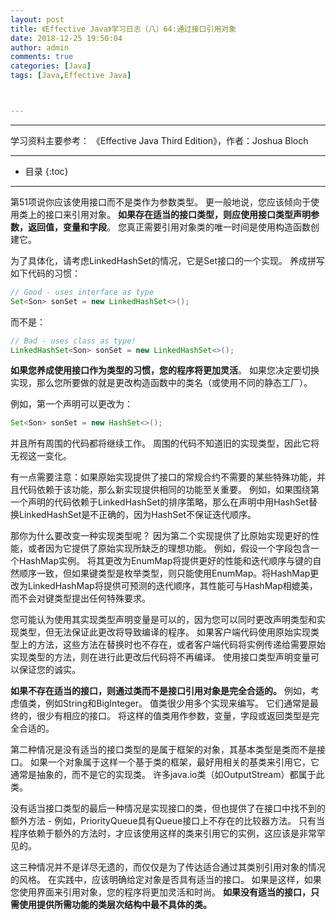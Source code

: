 ```yaml
---
layout: post
title: 《Effective Java》学习日志（八）64:通过接口引用对象
date: 2018-12-25 19:50:04
author: admin
comments: true
categories: [Java]
tags: [Java,Effective Java]



---
```




<!-- more -->

------

学习资料主要参考： 《Effective Java Third Edition》，作者：Joshua Bloch

------




* 目录
{:toc}

------

第51项说你应该使用接口而不是类作为参数类型。 更一般地说，您应该倾向于使用类上的接口来引用对象。 **如果存在适当的接口类型，则应使用接口类型声明参数，返回值，变量和字段**。 您真正需要引用对象类的唯一时间是使用构造函数创建它。 

为了具体化，请考虑LinkedHashSet的情况，它是Set接口的一个实现。 养成拼写如下代码的习惯：

```java
// Good - uses interface as type
Set<Son> sonSet = new LinkedHashSet<>();
```

而不是：

```java
// Bad - uses class as type!
LinkedHashSet<Son> sonSet = new LinkedHashSet<>();
```

**如果您养成使用接口作为类型的习惯，您的程序将更加灵活**。 如果您决定要切换实现，那么您所要做的就是更改构造函数中的类名（或使用不同的静态工厂）。 

例如，第一个声明可以更改为：

```java
Set<Son> sonSet = new HashSet<>();
```

并且所有周围的代码都将继续工作。 周围的代码不知道旧的实现类型，因此它将无视这一变化。

有一点需要注意：如果原始实现提供了接口的常规合约不需要的某些特殊功能，并且代码依赖于该功能，那么新实现提供相同的功能至关重要。 例如，如果围绕第一个声明的代码依赖于LinkedHashSet的排序策略，那么在声明中用HashSet替换LinkedHashSet是不正确的，因为HashSet不保证迭代顺序。

那你为什么要改变一种实现类型呢？ 因为第二个实现提供了比原始实现更好的性能，或者因为它提供了原始实现所缺乏的理想功能。 例如，假设一个字段包含一个HashMap实例。 将其更改为EnumMap将提供更好的性能和迭代顺序与键的自然顺序一致，但如果键类型是枚举类型，则只能使用EnumMap。将HashMap更改为LinkedHashMap将提供可预测的迭代顺序，其性能可与HashMap相媲美，而不会对键类型提出任何特殊要求。

您可能认为使用其实现类型声明变量是可以的，因为您可以同时更改声明类型和实现类型，但无法保证此更改将导致编译的程序。 如果客户端代码使用原始实现类型上的方法，这些方法在替换时也不存在，或者客户端代码将实例传递给需要原始实现类型的方法，则在进行此更改后代码将不再编译。 使用接口类型声明变量可以保证您的诚实。

**如果不存在适当的接口，则通过类而不是接口引用对象是完全合适的。** 例如，考虑值类，例如String和BigInteger。 值类很少用多个实现来编写。 它们通常是最终的，很少有相应的接口。 将这样的值类用作参数，变量，字段或返回类型是完全合适的。

第二种情况是没有适当的接口类型的是属于框架的对象，其基本类型是类而不是接口。 如果一个对象属于这样一个基于类的框架，最好用相关的基类来引用它，它通常是抽象的，而不是它的实现类。 许多java.io类（如OutputStream）都属于此类。

没有适当接口类型的最后一种情况是实现接口的类，但也提供了在接口中找不到的额外方法 - 例如，PriorityQueue具有Queue接口上不存在的比较器方法。 只有当程序依赖于额外的方法时，才应该使用这样的类来引用它的实例，这应该是非常罕见的。

这三种情况并不是详尽无遗的，而仅仅是为了传达适合通过其类别引用对象的情况的风格。 在实践中，应该明确给定对象是否具有适当的接口。 如果是这样，如果您使用界面来引用对象，您的程序将更加灵活和时尚。 **如果没有适当的接口，只需使用提供所需功能的类层次结构中最不具体的类。**



